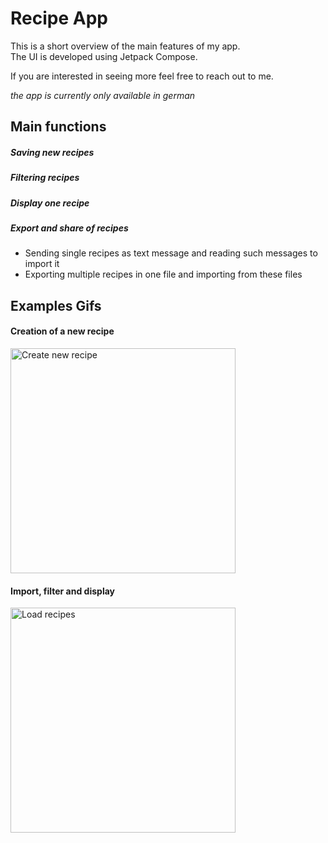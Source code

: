 # Recipe App
This is a short overview of the main features of my app.  
The UI is developed using Jetpack Compose.

If you are interested in seeing more feel free to reach out to me.

_the app is currently only available in german_

## Main functions
##### Saving new recipes
##### Filtering recipes
##### Display one recipe
##### Export and share of recipes
  - Sending single recipes as text message and reading such messages to import it
  - Exporting multiple recipes in one file and importing from these files

## Examples Gifs
#### Creation of a new recipe
<img src="https://github.com/F-Goldmann/RecipeApp-Preview/blob/main/graphics/RezepteApp_CreateRecipe.gif" alt="Create new recipe" width="360">

#### Import, filter and display
<img src="https://github.com/F-Goldmann/RecipeApp-Preview/blob/main/graphics/RezepteApp_LoadRecipes.gif" alt="Load recipes" width="360">

